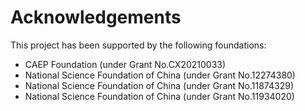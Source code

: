 # Acknowledgements

This project has been supported by the following foundations:

* CAEP Foundation (under Grant No.CX20210033)
* National Science Foundation of China (under Grant No.12274380)
* National Science Foundation of China (under Grant No.11874329)
* National Science Foundation of China (under Grant No.11934020)
